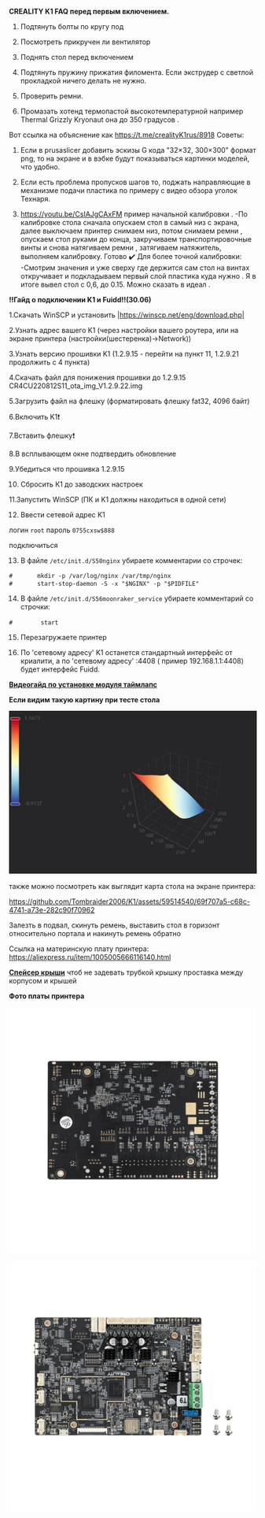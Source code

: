 **CREALITY K1 FAQ перед первым включением.**

1. Подтянуть болты по кругу под 

2. Посмотреть прикручен ли вентилятор 

3. Поднять стол перед включением 

4. Подтянуть пружину прижатия филомента. Если экструдер с светлой прокладкой ничего делать не нужно.

5. Проверить ремни.

6. Промазать хотенд термопастой высокотемпературной например Thermal Grizzly Kryonaut она до 350 градусов .

Вот ссылка на объяснение как 
https://t.me/crealityK1rus/8918
Советы: 

1. Если в prusaslicer добавить эскизы G кода
"32×32, 300×300" формат png, то на экране и в вэбке будут показываться картинки моделей, что удобно.
2. Если есть проблема пропусков шагов то, поджать направляющие в механизме подачи пластика по примеру с видео обзора уголок Технаря.

3. https://youtu.be/CsIAJgCAxFM пример начальной калибровки .
-По калибровке стола сначала опускаем стол в самый низ с экрана, далее выключаем принтер снимаем низ, потом снимаем ремни , опускаем стол руками до конца, закручиваем транспортировочные винты и снова натягиваем ремни , затягиваем натяжитель, выполняем калибровку. 
Готово ✔️ 
Для более точной калибровки:
-Смотрим значения и уже сверху где держится сам стол на винтах откручивает и подкладываем первый слой пластика куда нужно . Я в итоге вывел стол с 0,6, до 0.15. Можно сказать в идеал .


**‼️Гайд о подключении K1 и Fuidd‼️(30.06)**


1.Скачать WinSCP и установить |https://winscp.net/eng/download.php|

2.Узнать адрес вашего K1 (через настройки вашего роутера, или на экране принтера (настройки(шестеренка)->Network))

3.Узнать версию прошивки K1 (1.2.9.15 - перейти на пункт 11, 1.2.9.21 продолжить с 4 пункта)

4.Скачать файл для понижения прошивки до 1.2.9.15  CR4CU220812S11_ota_img_V1.2.9.22.img

5.Загрузить файл на флешку (форматировать флешку fat32, 4096 байт)

6.Включить K1❗️

7.Вставить флешку❗️

8.В всплывающем окне подтвердить обновление

9.Убедиться что прошивка 1.2.9.15

10. Сбросить К1 до заводских настроек

11.Запустить WinSCP (ПК и K1 должны находиться в одной сети)

12. Ввести сетевой адрес K1

 логин ```root```
 пароль ```0755cxsw$888```

 подключиться

13. В файле `/etc/init.d/S50nginx` убираете комментарии со строчек: 

```
#       mkdir -p /var/log/nginx /var/tmp/nginx
#       start-stop-daemon -S -x "$NGINX" -p "$PIDFILE"
```

14. В файле `/etc/init.d/S56moonraker_service` убираете комментарий со строчки:

`#        start`

15. Перезагружаете принтер

16. По 'сетевому адресу' K1 останется стандартный интерфейс от криалити, а по 'сетевому адресу' :4408 ( пример 192.168.1.1:4408) будет интерфейс Fuidd.


[**Видеогайд по установке модуля таймлапс**](https://youtu.be/Bpfy8Osb2o0)


**Если видим такую картину при тесте стола**

![](table.jpg)


также можно посмотреть как выглядит карта стола на экране принтера:

https://github.com/Tombraider2006/K1/assets/59514540/69f707a5-c68c-4741-a73e-282c90f70962


Залезть в подвал, скинуть ремень, выставить стол в горизонт относительно портала и накинуть ремень обратно

Ссылка на материнскую плату принтера: https://aliexpress.ru/item/1005005666116140.html


[**Спейсер крыши**](extender.zip) чтоб не задевать трубкой крышку проставка между корпусом и крышей

**Фото платы принтера**

![](plateform.jpg)

![](plateform1.jpg)
